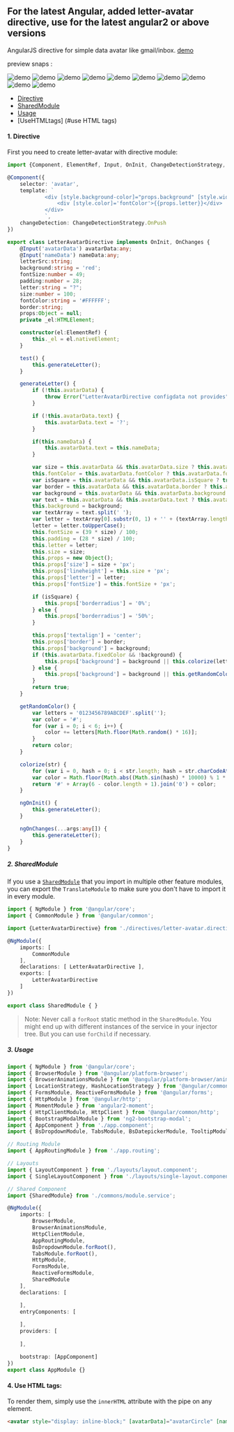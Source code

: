 <h2>
	For the latest Angular, added letter-avatar directive, use for the latest angular2 or above versions
</h2>

AngularJS directive for simple data avatar like gmail/inbox. 
<a href="https://github.com/lmnguyenbt/letter-avatar-angular4">demo</a>

preview snaps :
 
![demo](https://raw.github.com/lmnguyenbt/letter-avatar-angular4/master/demo/demo1.png)
![demo](https://raw.github.com/lmnguyenbt/letter-avatar-angular4/master/demo/demo2.png)
![demo](https://raw.github.com/lmnguyenbt/letter-avatar-angular4/master/demo/numbers.png)
![demo](https://raw.github.com/lmnguyenbt/letter-avatar-angular4/master/demo/special_charaters.png)
![demo](https://raw.github.com/lmnguyenbt/letter-avatar-angular4/master/demo/chinese.png)
![demo](https://raw.github.com/lmnguyenbt/letter-avatar-angular4/master/demo/kannada.png)
![demo](https://raw.github.com/lmnguyenbt/letter-avatar-angular4/master/demo/round_shape_digit_special.png)
![demo](https://raw.github.com/lmnguyenbt/letter-avatar-angular4/master/demo/round_chinese_kannada.png)
![demo](https://raw.github.com/lmnguyenbt/letter-avatar-angular4/master/demo/avatar_border1.png)
![demo](https://raw.github.com/lmnguyenbt/letter-avatar-angular4/master/demo/avatar_border2.png)

* [Directive](#directive)
* [SharedModule](#shared-modules)
* [Usage](#usage)
* [UseHTMLtags] (#use HTML tags)

#### 1. Directive

First you need to create letter-avatar with directive module:

```ts
import {Component, ElementRef, Input, OnInit, ChangeDetectionStrategy, OnChanges} from '@angular/core';

@Component({
    selector: 'avatar',
    template: `
            <div [style.background-color]="props.background" [style.width] = "props.size" [style.line-height]='props.lineheight' [style.height] = 'props.size' [style.font-size] = 'props.fontSize' [style.border] = 'props.border' [style.border-radius] = 'props.borderradius' [style.text-align] ="props.textalign">
				<div [style.color]='fontColor'>{{props.letter}}</div>
            </div>
            `,
    changeDetection: ChangeDetectionStrategy.OnPush
})

export class LetterAvatarDirective implements OnInit, OnChanges {
    @Input('avatarData') avatarData:any;
    @Input('nameData') nameData:any;
    letterSrc:string;
    background:string = 'red';
    fontSize:number = 49;
    padding:number = 28;
    letter:string = "?";
    size:number = 100;
    fontColor:string = '#FFFFFF';
    border:string;
    props:Object = null;
    private _el:HTMLElement;

    constructor(el:ElementRef) {
        this._el = el.nativeElement;
    }

    test() {
        this.generateLetter();
    }

    generateLetter() {
        if (!this.avatarData) {
            throw Error("LetterAvatarDirective configdata not provides");
        }

        if (!this.avatarData.text) {
            this.avatarData.text = '?';
        }

        if(this.nameData) {
            this.avatarData.text = this.nameData;
        }

        var size = this.avatarData && this.avatarData.size ? this.avatarData.size : 100;
        this.fontColor = this.avatarData.fontColor ? this.avatarData.fontColor : "#FFFFFF";
        var isSquare = this.avatarData && this.avatarData.isSquare ? true : false;
        var border = this.avatarData && this.avatarData.border ? this.avatarData.border : "1px solid #d3d3d3";
        var background = this.avatarData && this.avatarData.background ? this.avatarData.background : null;
        var text = this.avatarData && this.avatarData.text ? this.avatarData.text : null;
        this.background = background;
        var textArray = text.split(' ');
        var letter = textArray[0].substr(0, 1) + '' + (textArray.length > 1 ? textArray[1].substr(0, 1) : '');
        letter = letter.toUpperCase();
        this.fontSize = (39 * size) / 100;
        this.padding = (28 * size) / 100;
        this.letter = letter;
        this.size = size;
        this.props = new Object();
        this.props['size'] = size + 'px';
        this.props['lineheight'] = this.size + 'px';
        this.props['letter'] = letter;
        this.props['fontSize'] = this.fontSize + 'px';

        if (isSquare) {
            this.props['borderradius'] = '0%';
        } else {
            this.props['borderradius'] = '50%';
        }

        this.props['textalign'] = 'center';
        this.props['border'] = border;
        this.props['background'] = background;
        if (this.avatarData.fixedColor && !background) {
            this.props['background'] = background || this.colorize(letter);
        } else {
            this.props['background'] = background || this.getRandomColor();
        }
        return true;
    }

    getRandomColor() {
        var letters = '0123456789ABCDEF'.split('');
        var color = '#';
        for (var i = 0; i < 6; i++) {
            color += letters[Math.floor(Math.random() * 16)];
        }
        return color;
    }

    colorize(str) {
        for (var i = 0, hash = 0; i < str.length; hash = str.charCodeAt(i++) + ((hash << 5) - hash));
        var color = Math.floor(Math.abs((Math.sin(hash) * 10000) % 1 * 16777216)).toString(16);
        return '#' + Array(6 - color.length + 1).join('0') + color;
    }

    ngOnInit() {
        this.generateLetter();
    }

    ngOnChanges(...args:any[]) {
        this.generateLetter();
    }
}
```

##### 2. SharedModule

If you use a [`SharedModule`](https://angular.io/docs/ts/latest/guide/ngmodule.html#!#shared-modules) that you import in multiple other feature modules,
you can export the `TranslateModule` to make sure you don't have to import it in every module.

```ts
import { NgModule } from '@angular/core';
import { CommonModule } from '@angular/common';

import {LetterAvatarDirective} from './directives/letter-avatar.directive';

@NgModule({
    imports: [
        CommonModule
    ],
	declarations: [ LetterAvatarDirective ],
	exports: [
		LetterAvatarDirective
	]
})

export class SharedModule { }
```

> Note: Never call a `forRoot` static method in the `SharedModule`. You might end up with different instances of the service in your injector tree. But you can use `forChild` if necessary.

##### 3. Usage

```ts
import { NgModule } from '@angular/core';
import { BrowserModule } from '@angular/platform-browser';
import { BrowserAnimationsModule } from '@angular/platform-browser/animations';
import { LocationStrategy, HashLocationStrategy } from '@angular/common';
import { FormsModule, ReactiveFormsModule } from '@angular/forms';
import { HttpModule } from '@angular/http';
import { MomentModule } from 'angular2-moment';
import { HttpClientModule, HttpClient } from '@angular/common/http';
import { BootstrapModalModule } from 'ng2-bootstrap-modal';
import { AppComponent } from './app.component';
import { BsDropdownModule, TabsModule, BsDatepickerModule, TooltipModule } from 'ngx-bootstrap';

// Routing Module
import { AppRoutingModule } from './app.routing';

// Layouts
import { LayoutComponent } from './layouts/layout.component';
import { SingleLayoutComponent } from './layouts/single-layout.component';

// Shared Component
import {SharedModule} from './commons/module.service';

@NgModule({
    imports: [
        BrowserModule,
        BrowserAnimationsModule,
        HttpClientModule,
        AppRoutingModule,
        BsDropdownModule.forRoot(),
        TabsModule.forRoot(),
        HttpModule,
        FormsModule,
        ReactiveFormsModule,
        SharedModule
    ],
    declarations: [

    ],
    entryComponents: [
        
    ],
    providers: [
        
    ],

    bootstrap: [AppComponent]
})
export class AppModule {}

```

#### 4. Use HTML tags:

To render them, simply use the `innerHTML` attribute with the pipe on any element.

```html
<avatar style="display: inline-block;" [avatarData]="avatarCircle" [nameData]="Luan Nguyen"></avatar>
```
